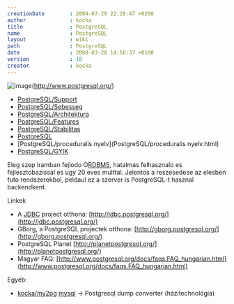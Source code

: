 ```yaml
---
creationDate        : 2004-07-29 22:28:47 +0200 
author              : kocka 
title               : PostgreSQL 
name                : PostgreSQL 
layout              : wiki 
path                : PostgreSQL 
date                : 2008-03-28 14:56:37 +0100 
version             : 18 
creator             : kocka 
---
```

![image](http://hackers.forgeahead.hu/space/PostgreSQL/elephant-64.png)(http://www.postgresql.org/)


-   [PostgreSQL/Support](PostgreSQL/Support.html)
-   [PostgreSQL/Sebesseg](PostgreSQL/Sebesseg.html)
-   [PostgreSQL/Architektura](PostgreSQL/Architektura.html)
-   [PostgreSQL/Features](PostgreSQL/Features.html)
-   [PostgreSQL/Stabilitas](PostgreSQL/Stabilitas.html)
-   [PostgreSQL](PostgreSQL.html)
-   [PostgreSQL/proceduralis nyelv](PostgreSQL/proceduralis nyelv.html)
-   [PostgreSQL/GYIK](PostgreSQL/GYIK.html)



Eleg szep iramban fejlodo O[RDBMS](RDBMS.html), hatalmas felhasznalo es fejlesztobazissal es ugy 20 eves multtal. Jelentos a reszesedese az elesben futo rendszerekbol, peldaul ez a szerver is PostgreSQL-t hasznal backendkent.


Linkek

*   A [JDBC](JDBC.html) project otthona: [http://jdbc.postgresql.org/](http://jdbc.postgresql.org/)
*   GBorg, a PostgreSQL projectek otthona: [http://gborg.postgresql.org/](http://gborg.postgresql.org/)
*   PostgreSQL Planet [http://planetpostgresql.org/](http://planetpostgresql.org/)
*   Magyar FAQ: [http://www.postgresql.org/docs/faqs.FAQ_hungarian.html](http://www.postgresql.org/docs/faqs.FAQ_hungarian.html)

Egyéb:

*   [kocka/my2pg](kocka/my2pg.html) [mysql](MySQL.html) -> Postgresql dump converter (házitechnológia)


